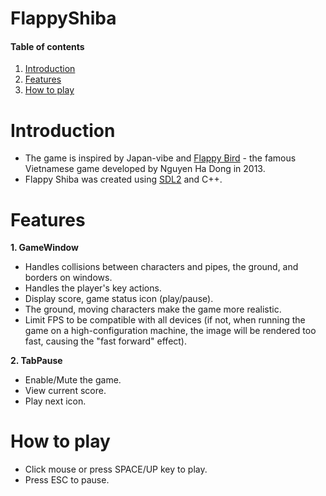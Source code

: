 # FlappyShiba
#### Table of contents
1. [Introduction](#introduction)
2. [Features](#features)
3. [How to play](#play)

# Introduction <a name="introduction"></a>

* The game is inspired by Japan-vibe and [Flappy Bird](https://wikipedia.org/wiki/Flappy_Bird) - the famous Vietnamese game developed by Nguyen Ha Dong in 2013.
* Flappy Shiba was created using [SDL2](https://www.libsdl.org/download-2.0.php) and C++.

# Features <a name="features"></a>

**1. GameWindow**
* Handles collisions between characters and pipes, the ground, and borders on windows.
* Handles the player's key actions.
* Display score, game status icon (play/pause).
* The ground, moving characters make the game more realistic.
* Limit FPS to be compatible with all devices (if not, when running the game on a high-configuration machine, the image will be rendered too fast, causing the "fast forward" effect).

**2. TabPause**
* Enable/Mute the game.
* View current score.
* Play next icon.

# How to play <a name="play"></a>
* Click mouse or press SPACE/UP key to play.
* Press ESC to pause.

